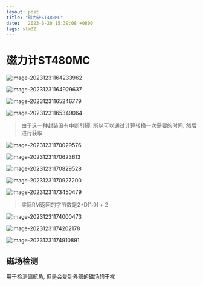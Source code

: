 ```yaml
---
layout: post
title: "磁力计ST480MC" 
date:   2023-6-20 15:39:08 +0800
tags: stm32
---
```


# 磁力计ST480MC

![image-20231231164233962](https://picture-01-1316374204.cos.ap-beijing.myqcloud.com/image/202312311642108.png)

![image-20231231164929637](https://picture-01-1316374204.cos.ap-beijing.myqcloud.com/image/202312311649713.png)

![image-20231231165246779](https://picture-01-1316374204.cos.ap-beijing.myqcloud.com/image/202312311652831.png)

![image-20231231165349064](https://picture-01-1316374204.cos.ap-beijing.myqcloud.com/image/202312311654842.png)

> 由于这一种封装没有中断引脚, 所以可以通过计算转换一次需要的时间, 然后进行获取

![image-20231231170029576](https://picture-01-1316374204.cos.ap-beijing.myqcloud.com/image/202312311700647.png)

![image-20231231170623613](https://picture-01-1316374204.cos.ap-beijing.myqcloud.com/image/202312311706675.png)

![image-20231231170829528](https://picture-01-1316374204.cos.ap-beijing.myqcloud.com/image/202312311708589.png)

![image-20231231170927200](https://picture-01-1316374204.cos.ap-beijing.myqcloud.com/image/202312311709245.png)

![image-20231231173450479](https://picture-01-1316374204.cos.ap-beijing.myqcloud.com/image/202312311734542.png)

> 实际RM返回的字节数是2*D[1:0] + 2

![image-20231231174000473](https://picture-01-1316374204.cos.ap-beijing.myqcloud.com/image/202312311740530.png)

![image-20231231174202178](https://picture-01-1316374204.cos.ap-beijing.myqcloud.com/image/202312311742235.png)

![image-20231231174910891](https://picture-01-1316374204.cos.ap-beijing.myqcloud.com/image/202312311749990.png)

## 磁场检测

用于检测偏航角, 但是会受到外部的磁场的干扰

